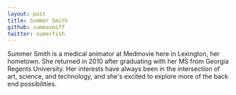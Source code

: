 ```yaml
---
layout: post
title: Summer Smith
github: summasmiff
twitter: sumerfish
---
```


Summer Smith is a medical animator at Medmovie here in Lexington, her hometown.  She returned in 2010 after graduating with her MS from Georgia Regents University. Her interests have always been in the intersection of art, science, and technology, and she's excited to explore more of the back end possibilities. 